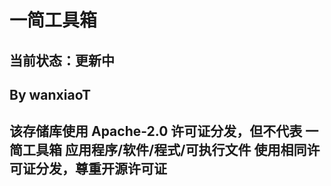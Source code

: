 # 一简工具箱
## 当前状态：更新中
## By wanxiaoT
## 该存储库使用 Apache-2.0 许可证分发，但不代表 一简工具箱 应用程序/软件/程式/可执行文件 使用相同许可证分发，尊重开源许可证
